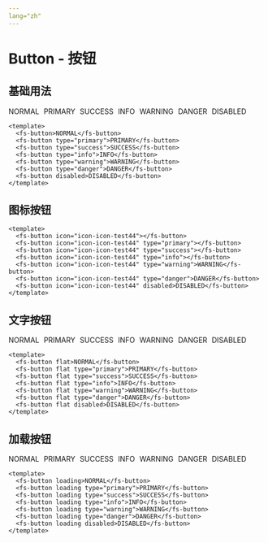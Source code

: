 ```yaml
---
lang="zh"
---
```


# Button - 按钮

## 基础用法

<div style="margin-top: 10px;">
  <fs-button style="margin-right: 5px;">NORMAL</fs-button>
  <fs-button style="margin-right: 5px;" type="primary">PRIMARY</fs-button>
  <fs-button style="margin-right: 5px;" type="success">SUCCESS</fs-button>
  <fs-button style="margin-right: 5px;" type="info">INFO</fs-button>
  <fs-button style="margin-right: 5px;" type="warning">WARNING</fs-button>
  <fs-button style="margin-right: 5px;" type="danger">DANGER</fs-button>
  <fs-button disabled style="margin-right: 5px;">DISABLED</fs-button>
</div>

<script>
export default {
  data() {
    return {
      loading: false
    }
  },
  methods: {
    btnClick() {
      this.loading = true
      setTimeout(() => {
        this.loading = false
      }, 2000)
    }
  }
};
</script>

```vue
<template>
  <fs-button>NORMAL</fs-button>
  <fs-button type="primary">PRIMARY</fs-button>
  <fs-button type="success">SUCCESS</fs-button>
  <fs-button type="info">INFO</fs-button>
  <fs-button type="warning">WARNING</fs-button>
  <fs-button type="danger">DANGER</fs-button>
  <fs-button disabled>DISABLED</fs-button>
</template>
```


## 图标按钮

<template>
  <fs-button icon="icon-icon-test44"></fs-button>
  <fs-button icon="icon-icon-test45" type="primary"></fs-button>
  <fs-button icon="icon-icon-test46" type="success"></fs-button>
  <fs-button icon="icon-icon-test47" type="info"></fs-button>
  <fs-button icon="icon-icon-test48" type="warning">WARNING</fs-button>
  <fs-button icon="icon-icon-test49" type="danger">DANGER</fs-button>
  <fs-button icon="icon-icon-test50" disabled>DISABLED</fs-button>
</template>

```vue
<template>
  <fs-button icon="icon-icon-test44"></fs-button>
  <fs-button icon="icon-icon-test44" type="primary"></fs-button>
  <fs-button icon="icon-icon-test44" type="success"></fs-button>
  <fs-button icon="icon-icon-test44" type="info"></fs-button>
  <fs-button icon="icon-icon-test44" type="warning">WARNING</fs-button>
  <fs-button icon="icon-icon-test44" type="danger">DANGER</fs-button>
  <fs-button icon="icon-icon-test44" disabled>DISABLED</fs-button>
</template>
```


## 文字按钮

<div style="margin-top: 10px;">
  <fs-button flat style="margin-right: 5px;">NORMAL</fs-button>
  <fs-button flat style="margin-right: 5px;" type="primary">PRIMARY</fs-button>
  <fs-button flat style="margin-right: 5px;" type="success">SUCCESS</fs-button>
  <fs-button flat style="margin-right: 5px;" type="info">INFO</fs-button>
  <fs-button flat style="margin-right: 5px;" type="warning">WARNING</fs-button>
  <fs-button flat style="margin-right: 5px;" type="danger">DANGER</fs-button>
  <fs-button flat disabled style="margin-right: 5px;">DISABLED</fs-button>
</div>

```vue
<template>
  <fs-button flat>NORMAL</fs-button>
  <fs-button flat type="primary">PRIMARY</fs-button>
  <fs-button flat type="success">SUCCESS</fs-button>
  <fs-button flat type="info">INFO</fs-button>
  <fs-button flat type="warning">WARNING</fs-button>
  <fs-button flat type="danger">DANGER</fs-button>
  <fs-button flat disabled>DISABLED</fs-button>
</template>
```

## 加载按钮

<div style="margin-top: 10px;">
  <fs-button :loading="loading" style="margin-right: 5px;" @click="btnClick">NORMAL</fs-button>
  <fs-button :loading="loading" style="margin-right: 5px;" @click="btnClick" type="primary">PRIMARY</fs-button>
  <fs-button :loading="loading" style="margin-right: 5px;" @click="btnClick" type="success">SUCCESS</fs-button>
  <fs-button :loading="loading" style="margin-right: 5px;" @click="btnClick" type="info">INFO</fs-button>
  <fs-button loading style="margin-right: 5px;" type="warning">WARNING</fs-button>
  <fs-button loading style="margin-right: 5px;" type="danger">DANGER</fs-button>  
  <fs-button loading disabled style="margin-right: 5px;">DISABLED</fs-button>
</div>

```vue
<template>
  <fs-button loading>NORMAL</fs-button>
  <fs-button loading type="primary">PRIMARY</fs-button>
  <fs-button loading type="success">SUCCESS</fs-button>
  <fs-button loading type="info">INFO</fs-button>
  <fs-button loading type="warning">WARNING</fs-button>
  <fs-button loading type="danger">DANGER</fs-button>
  <fs-button loading disabled>DISABLED</fs-button>
</template>
```